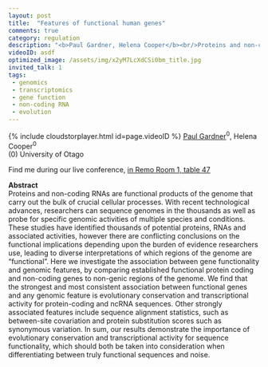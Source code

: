 ```yaml
---
layout: post
title:  "Features of functional human genes"
comments: true
category: regulation
description: "<b>Paul Gardner, Helena Cooper</b><br/>Proteins and non-coding RNAs are functional produc..."
videoID: asdf
optimized_image: /assets/img/x2yM7LcXdCSi0bm_title.jpg
invited_talk: 1
tags:
 - genomics
 - transcriptomics
 - gene function
 - non-coding RNA
 - evolution
---
```

{% include cloudstorplayer.html id=page.videoID %}
[<u>Paul Gardner</u>](http://www.gardner-binflab.org/)<sup>0</sup>, Helena Cooper<sup>0</sup><br/>
\(0\) University of Otago

Find me during our live conference, [in Remo Room 1, table 47](https://remo.co)

<b>Abstract</b><br/>
Proteins and non-coding RNAs are functional products of the genome that carry out the bulk of crucial cellular processes. With recent technological advances, researchers can sequence genomes in the thousands as well as probe for specific genomic activities of multiple species and conditions. These studies have identified thousands of potential proteins, RNAs and associated activities, however there are conflicting conclusions on the functional implications depending upon the burden of evidence researchers use, leading to diverse interpretations of which regions of the genome are “functional”. Here we investigate the association between gene functionality and genomic features, by comparing established functional protein coding and non-coding genes to non-genic regions of the genome. We find that the strongest and most consistent association between functional genes and any genomic feature is evolutionary conservation and transcriptional activity for protein-coding and ncRNA sequences. Other strongly associated features include sequence alignment statistics, such as between-site covariation and protein substitution scores such as synonymous variation. In sum, our results demonstrate the importance of evolutionary conservation and transcriptional activity for sequence functionality, which should both be taken into consideration when differentiating between truly functional sequences and noise.
